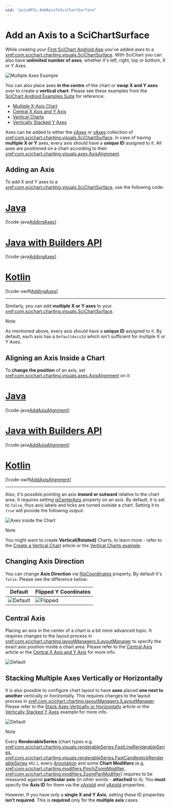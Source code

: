 ```yaml
---
uid: "axisAPIs.AddAxisToSciChartSurface"
---
```


# Add an Axis to a SciChartSurface
While creating your [First SciChart Android App](xref:quickStartGuide.projectSetup.ProjectSetup) you've added *axes* to a <xref:com.scichart.charting.visuals.SciChartSurface>. With SciChart you can also have **unlimited number of axes**, whether it's left, right, top or bottom, X or Y Axes.

![Multiple Axes Example](images/multiple-axes-example.png)

You can also place axes **in the centre** of the chart or **swap X and Y axes** over to create a **vertical chart**. Please see these examples from the [SciChart Android Examples Suite](https://www.scichart.com/examples/Android-chart/) for reference:
- [Multiple X-Axis Chart](https://www.scichart.com/example/android-chart/android-chart-example-multiple-xaxis/)
- [Central X Axis and Y Axis](https://www.scichart.com/example/android-chart/android-chart-example-central-xaxis-and-yaxis/)
- [Vertical Charts](https://www.scichart.com/example/android-chart/android-chart-vertical-charts-example/)
- [Vertically Stacked Y Axes](https://www.scichart.com/example/android-chart/android-chart-example-vertically-stacked-yaxes/)

Axes can be added to either the [xAxes](xref:com.scichart.charting.visuals.ISciChartSurface.getXAxes()) or [yAxes](xref:com.scichart.charting.visuals.ISciChartSurface.getYAxes()) collection of <xref:com.scichart.charting.visuals.SciChartSurface>. In case of having **multiple X or Y** axes, every axis should have a **unique ID** assigned to it. All axes are positioned on a chart according to their <xref:com.scichart.charting.visuals.axes.AxisAlignment>.

## Adding an Axis
To add X and Y axes to a <xref:com.scichart.charting.visuals.SciChartSurface>, use the following code:

# [Java](#tab/java)
[!code-java[AddingAxes](../../../samples/sandbox/app/src/main/java/com/scichart/docsandbox/examples/java/axisAPIs/AddAxisToSciChartSurface.java#AddingAxes)]
# [Java with Builders API](#tab/javaBuilder)
[!code-java[AddingAxes](../../../samples/sandbox/app/src/main/java/com/scichart/docsandbox/examples/javaBuilder/axisAPIs/AddAxisToSciChartSurface.java#AddingAxes)]
# [Kotlin](#tab/kotlin)
[!code-swift[AddingAxes](../../../samples/sandbox/app/src/main/java/com/scichart/docsandbox/examples/kotlin/axisAPIs/AddAxisToSciChartSurface.kt#AddingAxes)]
***

Similarly, you can add **multiple X or Y axes** to your <xref:com.scichart.charting.visuals.SciChartSurface>. 

> [!NOTE]
> As mentioned above, every axis should have a **unique ID** assigned to it. By default, each axis has a `DefaultAxisId` which isn't sufficient for multiple X or Y Axes.

## Aligning an Axis Inside a Chart
To **change the position** of an axis, set <xref:com.scichart.charting.visuals.axes.AxisAlignment> on it:

# [Java](#tab/java)
[!code-java[AddAxisAlignment](../../../samples/sandbox/app/src/main/java/com/scichart/docsandbox/examples/java/axisAPIs/AddAxisToSciChartSurface.java#AddAxisAlignment)]
# [Java with Builders API](#tab/javaBuilder)
[!code-java[AddAxisAlignment](../../../samples/sandbox/app/src/main/java/com/scichart/docsandbox/examples/javaBuilder/axisAPIs/AddAxisToSciChartSurface.java#AddAxisAlignment)]
# [Kotlin](#tab/kotlin)
[!code-swift[AddAxisAlignment](../../../samples/sandbox/app/src/main/java/com/scichart/docsandbox/examples/kotlin/axisAPIs/AddAxisToSciChartSurface.kt#AddAxisAlignment)]
***

Also, it's possible pointing an axis **inward or outward** relative to the chart area. It requires setting [isCenterAxis](xref:com.scichart.charting.visuals.axes.IAxis.setIsCenterAxis(boolean)) property on an axis. By default, it is set to `false`, thus axis labels and ticks are turned outside a chart. Setting it to `true` will provide the following output:

![Axes inside the Chart](images/axes-inside-the-chart.png)

> [!NOTE]
> You might want to create **Vertical(Rotated)** Charts, to learn more - refer to the [Create a Vertical Chart](xref:axisAPIs.AxisAlignmentCreateAVerticalChart) article or the [Vertical Charts example](https://www.scichart.com/example/android-chart/android-chart-vertical-charts-example/).

## Changing Axis Direction
You can change **Axis Direction** via [flipCoordinates](xref:com.scichart.charting.visuals.axes.IAxisCore.setFlipCoordinates(boolean)) property. By default it's `false`. Please see the difference below:

| **Default**                                       | **Flipped Y Coordinates**                                   |
| ------------------------------------------------- | ----------------------------------------------------------- |
| ![Default](images/impulse-chart-example.png) | ![Flipped](images/impulse-chart-example-y-flipped.png) |

## Central Axis
Placing an axis in the center of a chart is a bit more advanced topic. It requires changes to the layout process in <xref:com.scichart.charting.layoutManagers.ILayoutManager> to specify the exact axis position inside a chart area. Please refer to the [Central Axis](xref:axisAPIs.AxisLayoutCentralAxis) article or the [Central X Axis and Y Axis](https://www.scichart.com/example/android-chart/android-chart-example-central-xaxis-and-yaxis/) for more info.

![Default](images/shifted-axes-example.png)

## Stacking Multiple Axes Vertically or Horizontally
It is also possible to configure chart layout to have **axes** placed **one next to another** vertically or horizontally. This requires changes to the layout process in <xref:com.scichart.charting.layoutManagers.ILayoutManager>. Please refer to the [Stack Axes Vertically or Horizontally](xref:axisAPIs.AxisLayoutStackAxesVerticallyOrHorizontally) article or the [Vertically Stacked Y Axes](https://www.scichart.com/example/android-chart/android-chart-example-vertically-stacked-yaxes/) example for more info.

![Default](images/vertically-stacked-axes-example.png)

> [!NOTE]
> Every **RenderableSeries** (chart types e.g. <xref:com.scichart.charting.visuals.renderableSeries.FastLineRenderableSeries>, <xref:com.scichart.charting.visuals.renderableSeries.FastCandlestickRenderableSeries> etc.), every [Annotation](xref:annotationsAPIs.AnnotationsAPIs) and some **Chart Modifiers** (e.g. <xref:com.scichart.charting.modifiers.PinchZoomModifier>, <xref:com.scichart.charting.modifiers.ZoomPanModifier>) requires to be measured against **particular axis** (in other words - **attached** to it). You **must** specify the **Axis ID** for them via the [xAxisId](xref:com.scichart.charting.visuals.renderableSeries.IRenderableSeries.setXAxisId(java.lang.String)) and [yAxisId](xref:com.scichart.charting.visuals.renderableSeries.IRenderableSeries.setYAxisId(java.lang.String)) properties.
>
> However, If you have only a **single X and Y Axis**, setting these ID properties **isn't required**. This is **required** only for the **multiple axis** cases.
